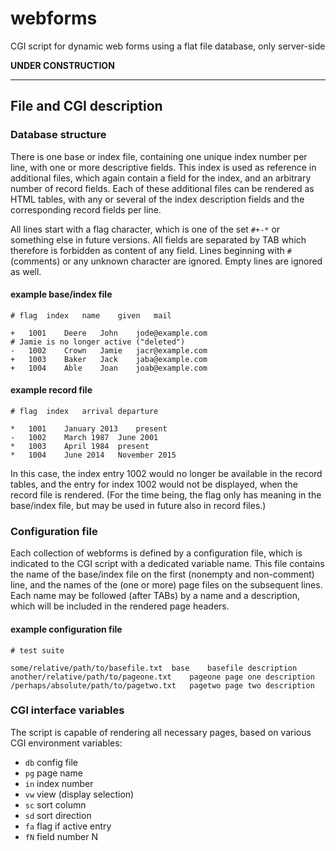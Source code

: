 # webforms

CGI script for dynamic web forms using a flat file database,
only server-side

**UNDER CONSTRUCTION**

---

## File and CGI description

### Database structure

There is one base or index file,
containing one unique index number per line, with one or more descriptive
fields.  This index is used as reference in additional files, which
again contain a field for the index, and an arbitrary number of record
fields. Each of these additional files can be rendered as HTML tables,
with any or several of the index description fields and the corresponding
record fields per line.

All lines start with a flag character, which is one of the set `#+-*`
or something else in future versions. All fields are separated by TAB
which therefore is forbidden as content of any field.  Lines beginning
with `#` (comments) or any unknown character are ignored.  Empty lines
are ignored as well.

#### example base/index file

	# flag	index	name	given	mail

	+	1001	Deere	John	jode@example.com
	# Jamie is no longer active ("deleted")
	-	1002	Crown	Jamie	jacr@example.com
	+	1003	Baker	Jack	jaba@example.com
	+	1004	Able	Joan	joab@example.com

#### example record file

	# flag	index	arrival	departure
	
	*	1001	January 2013	present
	-	1002	March 1987	June 2001
	*	1003	April 1984	present
	*	1004	June 2014	November 2015

In this case, the index entry 1002 would no longer be available in the
record tables, and the entry for index 1002 would not be displayed,
when the record file is rendered. (For the time being, the flag only
has meaning in the base/index file, but may be used in future also in
record files.)

### Configuration file

Each collection of webforms is defined by a configuration file, which
is indicated to the CGI script with a dedicated variable name.
This file contains the name of the base/index file on the first (nonempty
and non-comment) line, and the names of the (one or more) page files on the
subsequent lines. Each name may be followed (after TABs) by a name and a
description, which will be included in the rendered page headers.

#### example configuration file

	# test suite
	
	some/relative/path/to/basefile.txt	base	basefile description
	another/relative/path/to/pageone.txt	pageone	page one description
	/perhaps/absolute/path/to/pagetwo.txt	pagetwo	page two description

### CGI interface variables

The script is capable of rendering all necessary pages, based on various
CGI environment variables:

- `db` config file
- `pg` page name
- `in` index number
- `vw` view (display selection)
- `sc` sort column
- `sd` sort direction
- `fa` flag if active entry
- `fN` field number N
